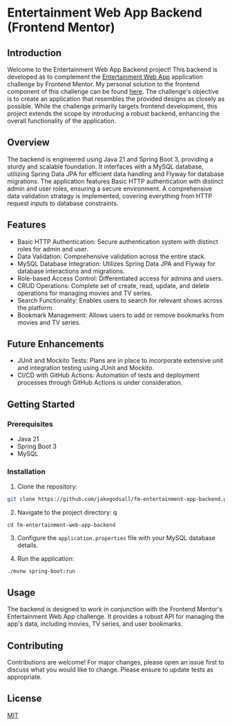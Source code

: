 # Entertainment Web App Backend (Frontend Mentor)

## Introduction
Welcome to the Entertainment Web App Backend project! This backend is developed as to complement the [Entertainment Web App](https://www.frontendmentor.io/challenges/entertainment-web-app-J-UhgAW1X)
application challenge by Frontend Mentor. My personal solution to the frontend component of this challenge can be found 
[here](https://github.com/jakegodsall/fm-entertainment-web-app-frontend).
The challenge's objective is to create an application that resembles the provided designs as closely
as possible. While the challenge primarily targets frontend development,
this project extends the scope by introducing a robust backend, enhancing the overall functionality
of the application.

## Overview
The backend is engineered using Java 21 and Spring Boot 3, providing a sturdy and scalable foundation. It interfaces with a MySQL database, utilizing Spring Data JPA for efficient data handling and Flyway for database migrations. The application features Basic HTTP authentication with distinct admin and user roles, ensuring a secure environment. A comprehensive data validation strategy is implemented, covering everything from HTTP request inputs to database constraints.

## Features
* Basic HTTP Authentication: Secure authentication system with distinct roles for admin and user.
* Data Validation: Comprehensive validation across the entire stack.
* MySQL Database Integration: Utilizes Spring Data JPA and Flyway for database interactions and migrations.
* Role-based Access Control: Differentiated access for admins and users.
* CRUD Operations: Complete set of create, read, update, and delete operations for managing movies and TV series.
* Search Functionality: Enables users to search for relevant shows across the platform.
* Bookmark Management: Allows users to add or remove bookmarks from movies and TV series.

## Future Enhancements
* JUnit and Mockito Tests: Plans are in place to incorporate extensive unit and integration testing using JUnit and Mockito.
* CI/CD with GitHub Actions: Automation of tests and deployment processes through GitHub Actions is under consideration.

## Getting Started
### Prerequisites
* Java 21
* Spring Boot 3
* MySQL

### Installation

1. Clone the repository:

```bash
git clone https://github.com/jakegodsall/fm-entertainment-app-backend.git
```

2. Navigate to the project directory:
q
```shell
cd fm-entertainment-web-app-backend
```

3. Configure the `application.properties` file with your MySQL database details.


4. Run the application:

```shell
./mvnw spring-boot:run
```

## Usage

The backend is designed to work in conjunction with the Frontend Mentor's Entertainment Web App challenge. It provides a robust API for managing the app's data, including movies, TV series, and user bookmarks.

## Contributing
Contributions are welcome! For major changes, please open an issue first to discuss what you would like to change. Please ensure to update tests as appropriate.

## License
[MIT](https://github.com/jakegodsall/fm-entertainment-web-app-backend/blob/main/LICENSE)

